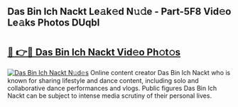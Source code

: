 ## Das Bin Ich Nackt Le𝚊k𝚎d N𝚞𝚍e - Part-5F8 Vid𝚎o Le𝚊ks Photos DUqbI

# <h2><a href="http://fb5j63.evod.top/?m=Das+Bin+Ich+Nackt">🔗 👉🔴 Das Bin Ich Nackt Vid𝚎o Ph𝚘t𝚘s</a></h2>

[![Das Bin Ich Nackt N𝚞d𝚎s](https://i.imgur.com/8V9OHl7.gif)](http://fb5j63.evod.top/?m=Das+Bin+Ich+Nackt)
Online content creator Das Bin Ich Nackt who is known for sharing lifestyle and dance content, including solo and collaborative dance performances and vlogs. Public figures Das Bin Ich Nackt can be subject to intense media scrutiny of their personal lives. 
